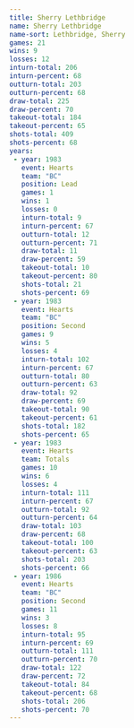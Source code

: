 ```yaml
---
title: Sherry Lethbridge
name: Sherry Lethbridge
name-sort: Lethbridge, Sherry
games: 21
wins: 9
losses: 12
inturn-total: 206
inturn-percent: 68
outturn-total: 203
outturn-percent: 68
draw-total: 225
draw-percent: 70
takeout-total: 184
takeout-percent: 65
shots-total: 409
shots-percent: 68
years:
 - year: 1983
   event: Hearts
   team: "BC"
   position: Lead
   games: 1
   wins: 1
   losses: 0
   inturn-total: 9
   inturn-percent: 67
   outturn-total: 12
   outturn-percent: 71
   draw-total: 11
   draw-percent: 59
   takeout-total: 10
   takeout-percent: 80
   shots-total: 21
   shots-percent: 69
 - year: 1983
   event: Hearts
   team: "BC"
   position: Second
   games: 9
   wins: 5
   losses: 4
   inturn-total: 102
   inturn-percent: 67
   outturn-total: 80
   outturn-percent: 63
   draw-total: 92
   draw-percent: 69
   takeout-total: 90
   takeout-percent: 61
   shots-total: 182
   shots-percent: 65
 - year: 1983
   event: Hearts
   team: Totals
   games: 10
   wins: 6
   losses: 4
   inturn-total: 111
   inturn-percent: 67
   outturn-total: 92
   outturn-percent: 64
   draw-total: 103
   draw-percent: 68
   takeout-total: 100
   takeout-percent: 63
   shots-total: 203
   shots-percent: 66
 - year: 1986
   event: Hearts
   team: "BC"
   position: Second
   games: 11
   wins: 3
   losses: 8
   inturn-total: 95
   inturn-percent: 69
   outturn-total: 111
   outturn-percent: 70
   draw-total: 122
   draw-percent: 72
   takeout-total: 84
   takeout-percent: 68
   shots-total: 206
   shots-percent: 70
---
```

